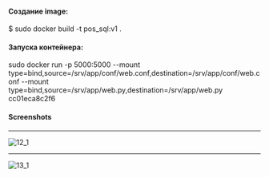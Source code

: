 #### Создание image:
$ sudo docker build -t pos_sql:v1 .

#### Запуска контейнера:
sudo docker run -p 5000:5000 --mount type=bind,source=/srv/app/conf/web.conf,destination=/srv/app/conf/web.conf --mount type=bind,source=/srv/app/web.py,destination=/srv/app/web.py cc01eca8c2f6
#### Screenshots
---
![12_1](https://user-images.githubusercontent.com/95434302/208955364-2a9ee20c-7229-4bb5-8f4f-f49638cec719.png)

---
![13_1](https://user-images.githubusercontent.com/95434302/208955414-165535fb-b72c-4d04-b2a1-b07ad97cbae5.png)
